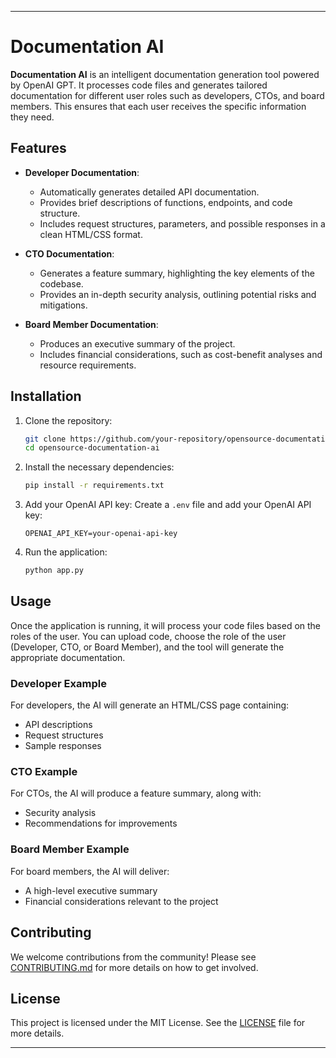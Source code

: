 
---

# Documentation AI

**Documentation AI** is an intelligent documentation generation tool powered by OpenAI GPT. It processes code files and generates tailored documentation for different user roles such as developers, CTOs, and board members. This ensures that each user receives the specific information they need.

## Features

- **Developer Documentation**: 
  - Automatically generates detailed API documentation.
  - Provides brief descriptions of functions, endpoints, and code structure.
  - Includes request structures, parameters, and possible responses in a clean HTML/CSS format.

- **CTO Documentation**: 
  - Generates a feature summary, highlighting the key elements of the codebase.
  - Provides an in-depth security analysis, outlining potential risks and mitigations.

- **Board Member Documentation**: 
  - Produces an executive summary of the project.
  - Includes financial considerations, such as cost-benefit analyses and resource requirements.

## Installation

1. Clone the repository:
   ```bash
   git clone https://github.com/your-repository/opensource-documentation-ai.git
   cd opensource-documentation-ai
   ```

2. Install the necessary dependencies:
   ```bash
   pip install -r requirements.txt
   ```

3. Add your OpenAI API key:
   Create a `.env` file and add your OpenAI API key:
   ```
   OPENAI_API_KEY=your-openai-api-key
   ```

4. Run the application:
   ```bash
   python app.py
   ```

## Usage

Once the application is running, it will process your code files based on the roles of the user. You can upload code, choose the role of the user (Developer, CTO, or Board Member), and the tool will generate the appropriate documentation.

### Developer Example

For developers, the AI will generate an HTML/CSS page containing:
- API descriptions
- Request structures
- Sample responses

### CTO Example

For CTOs, the AI will produce a feature summary, along with:
- Security analysis
- Recommendations for improvements

### Board Member Example

For board members, the AI will deliver:
- A high-level executive summary
- Financial considerations relevant to the project

## Contributing

We welcome contributions from the community! Please see [CONTRIBUTING.md](CONTRIBUTING.md) for more details on how to get involved.

## License

This project is licensed under the MIT License. See the [LICENSE](LICENSE) file for more details.

---
